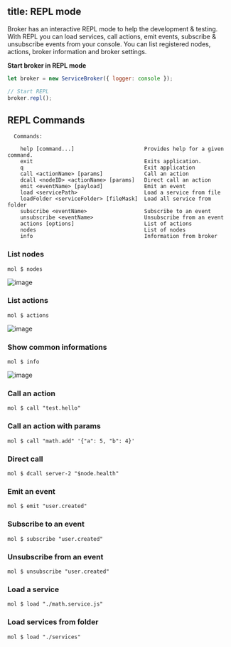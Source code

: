 title: REPL mode
---
Broker has an interactive REPL mode to help the development & testing. With REPL you can load services, call actions, emit events, subscribe & unsubscribe events from your console. You can list registered nodes, actions, broker information and broker settings.

**Start broker in REPL mode**
```js
let broker = new ServiceBroker({ logger: console });

// Start REPL
broker.repl();
```

## REPL Commands

```
  Commands:

    help [command...]                      Provides help for a given command.
    exit                                   Exits application.
    q                                      Exit application
    call <actionName> [params]             Call an action
    dcall <nodeID> <actionName> [params]   Direct call an action
    emit <eventName> [payload]             Emit an event
    load <servicePath>                     Load a service from file
    loadFolder <serviceFolder> [fileMask]  Load all service from folder
    subscribe <eventName>                  Subscribe to an event
    unsubscribe <eventName>                Unsubscribe from an event
    actions [options]                      List of actions
    nodes                                  List of nodes
    info                                   Information from broker
```

### List nodes
```
mol $ nodes
```
![image](https://cloud.githubusercontent.com/assets/306521/26260893/67a579d4-3ccf-11e7-955a-70f252aa260d.png)

### List actions
```
mol $ actions
```
![image](https://cloud.githubusercontent.com/assets/306521/26260954/8ef9d44e-3ccf-11e7-995a-ccbe035b2a9a.png)

### Show common informations
```
mol $ info
```
![image](https://cloud.githubusercontent.com/assets/306521/26260974/aaea9b02-3ccf-11e7-9e1c-ec9150518791.png)

### Call an action
```
mol $ call "test.hello"
```

### Call an action with params
```
mol $ call "math.add" '{"a": 5, "b": 4}'
```

### Direct call
```
mol $ dcall server-2 "$node.health"
```

### Emit an event
```
mol $ emit "user.created"
```

### Subscribe to an event
```
mol $ subscribe "user.created"
```

### Unsubscribe from an event
```
mol $ unsubscribe "user.created"
```

### Load a service
```
mol $ load "./math.service.js"
```

### Load services from folder
```
mol $ load "./services"
```